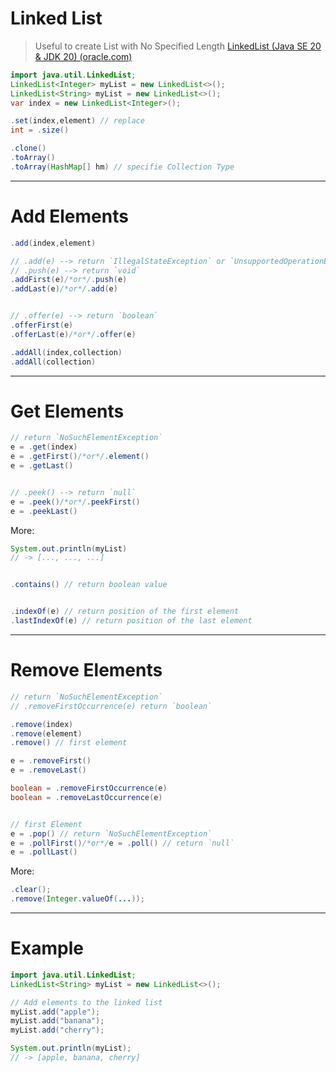 
# Linked List
> Useful to create List with No Specified Length
> [LinkedList (Java SE 20 & JDK 20) (oracle.com)](https://docs.oracle.com/en/java/javase/20/docs/api/java.base/java/util/LinkedList.html)


```java
import java.util.LinkedList;
LinkedList<Integer> myList = new LinkedList<>();
LinkedList<String> myList = new LinkedList<>();
var index = new LinkedList<Integer>();
```

```java
.set(index,element) // replace
int = .size()

.clone()
.toArray()
.toArray(HashMap[] hm) // specifie Collection Type
```

---
# Add Elements
```java
.add(index,element)

// .add(e) --> return `IllegalStateException` or `UnsupportedOperationException`
// .push(e) --> return `void`
.addFirst(e)/*or*/.push(e)
.addLast(e)/*or*/.add(e)


// .offer(e) --> return `boolean`
.offerFirst(e)
.offerLast(e)/*or*/.offer(e)
```

```java
.addAll(index,collection)
.addAll(collection)
```

---
# Get Elements
```java
// return `NoSuchElementException`
e = .get(index)
e = .getFirst()/*or*/.element()
e = .getLast()


// .peek() --> return `null`
e = .peek()/*or*/.peekFirst()
e = .peekLast()
```

More:
```java
System.out.println(myList)
// -> [..., ..., ...]


.contains() // return boolean value


.indexOf(e) // return position of the first element
.lastIndexOf(e) // return position of the last element
```

---
# Remove Elements
```java
// return `NoSuchElementException`
// .removeFirstOccurrence(e) return `boolean`

.remove(index)
.remove(element)
.remove() // first element

e = .removeFirst()
e = .removeLast()

boolean = .removeFirstOccurrence(e)
boolean = .removeLastOccurrence(e)


// first Element
e = .pop() // return `NoSuchElementException`
e = .pollFirst()/*or*/e = .poll() // return `null`
e = .pollLast()
```

More: 
```java
.clear();
.remove(Integer.valueOf(...));
```

---
# Example
```java
import java.util.LinkedList;
LinkedList<String> myList = new LinkedList<>();

// Add elements to the linked list 
myList.add("apple"); 
myList.add("banana"); 
myList.add("cherry");

System.out.println(myList);
// -> [apple, banana, cherry]
```
